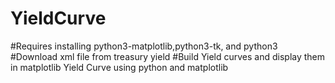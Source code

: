 # YieldCurve
#Requires installing python3-matplotlib,python3-tk, and python3
#Download xml file from treasury yield
#Build Yield curves and display them in matplotlib
Yield Curve using python and matplotlib
